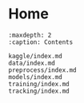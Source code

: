 
Home
==================================

```{toctree}
:maxdepth: 2
:caption: Contents

kaggle/index.md
data/index.md
preprocess/index.md
models/index.md
training/index.md
tracking/index.md
```
